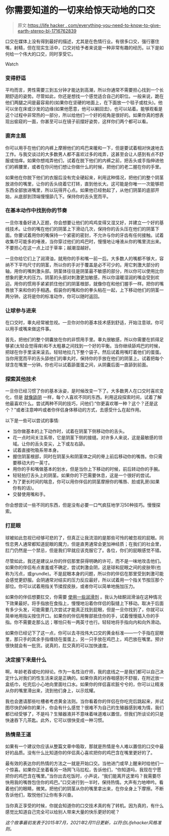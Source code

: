 # 你需要知道的一切来给惊天动地的口交

> 原文:[https://life hacker . com/everything-you-need-to-know-to-give-earth-stereo-bl-1716762839](https://lifehacker.com/everything-you-need-to-know-to-give-earth-shattering-bl-1716762839)

口交在媒体上没有得到最好的描述，尤其是在色情行业。有很多口交，强行塞住嘴，射精，但在现实生活中，口交对给予者来说是一种非常有趣的经历。以下是如何给一个伟大的口交，同时享受它。

Watch

### 变得舒适

平均而言，男性需要三到五分钟才能达到高潮，所以你通常不需要担心找到一个长期舒适的姿势。尽管如此，你还是想找一个感觉适合自己的职位。一般来说，跪在他们两腿之间是最容易的(如果你在坚硬的地面上，在下面放一个毯子或枕头)。他可以坐在床或沙发的边缘(如果他愿意，他可以躺回去)，也可以站着。能够观看是这个过程中非常热的一部分，所以给他们一个好的视角是很好的。如果你真的想表现出偷窥的一面，你甚至可以在镜子前摆好姿势，这样你们两个都可以看。

### 直奔主题

你可以用手在他们的内裤上摩擦他们的鸡巴来暖和一下，但是要试着相对快速地去工作。与我交谈过的大多数男人都不喜欢过多的戏弄，这甚至会让人感到有点不舒服或怕痒。如果你想戏弄他们，试着在脱下他们的内裤之前，把舌头或手指伸进他们的裤腰里，或者在你问他们想让你做什么的时候，把他们的老二握在你的手里。

如果他在你脱下他们的衣服后没有完全硬起来，利用这种情况，把他们的整个阴茎放进你的嘴里，让你的舌头绕着它打转，直到他长大。这可能是你唯一一次能够把东西全部放进嘴里，所以玩得开心点。如果他已经勃起了，从他们阴茎的底部开始，从底部到顶端慢慢舔几下。保持你的舌头宽而平。

### 在基本动作中找到你的节奏

一旦你准备好进入正题，你会想要让他们的鸡鸡变得又湿又好，并建立一个好的基线技术。让你的嘴在他们的阴茎上下滑动几次，保持你的舌头压在他们的阴茎下面。你要试着用你的嘴保持一个紧密的密封，不允许与你的牙齿有任何接触。试着收集尽可能多的唾液，当你穿过他们的鸡巴时，慢慢地让唾液从你的嘴里流出来。不要担心在这一点上过于草率；越潮湿越好。

一旦你给它们上了润滑油，就用你的手和嘴一前一后。大多数人的嘴都不够大，容纳不下平均尺寸的阴茎，所以你的手对于覆盖是必不可少的。用它刺激大部分的轴，用你的嘴刺激头部。阴茎体往往是阴茎最不敏感的部分，所以你可以使用比你想象的更大的压力。阴茎的头部对刺激更加敏感，所以你温暖湿润的嘴会受到欢迎。用你的惯用手紧紧抓住他们的阴茎根部，就像你在和他们握手一样。把你的嘴唇放下来和你的手相遇。假装你的嘴和你的拳头粘在一起，上下移动他们的阴茎一两分钟。这将是你的标准动作，你可以随时返回。

### 让球参与进来

在口交时，睾丸经常被忽视。一旦你对你的基本技术感到舒适，开始注意球。你可以用手或嘴来做这件事。

首先，把他们的整个阴囊放在你的非惯用手里。睾丸很敏感，所以你需要在抓得足够紧(太轻会觉得痒)和不太粗暴之间找到一个好的平衡。当你继续舔鸡巴的时候，把球在你手里滚来滚去。轻轻地拉几下整个袋子。然后试着用嘴盯着他们的蛋蛋。当你用宽而平的舌头舔他们的睾丸时，保持你的手放在他们的阴茎上。试着把每个球含在嘴里一分钟。你也可以试着舔蛋蛋之间，从阴囊后面一直舔到前面。

### 探索其他技术

一旦你已经习惯了你的基本泳姿，是时候改变一下了。大多数男人在口交时喜欢变化，但是 [就像舔阴](https://lifehacker.com/how-to-become-a-cunnilingus-master-1710108979) 一样，每个人喜欢不同的东西。利用这段探索时间，试着了解他最喜欢什么。尝试两种不同的技巧，问他们:“你更喜欢哪一种？这个？还是这个？”或者注意呻吟或者你伴侣身体移动的方式，去感受什么在起作用。

以下是一些可以尝试的事情:

*   当你做基本的上下动作时，试着在阴茎下侧移动你的舌头。
*   花一点时间关注系带，它是阴茎下侧的接缝。对许多人来说，这是最敏感的领域。让你的舌头变尖，上下或左右舔。
*   试着直接吮吸系带本身。
*   握住阴茎根部，同时在阴茎头和阴茎体之间的脊上前后移动你的嘴唇。你只需要移动大约一英寸。
*   用你的手和嘴做基本的划水，但是当你上下移动的时候，前后转动你的手腕。
*   轻轻拍打舌头上的阴茎。如果你的下巴需要休息，这是一个很好的尝试。
*   为了更长时间的喘息，你可以用你伴侣的阴茎摩擦你的嘴唇、脸或乳房(如果你有的话)。
*   交替使用嘴和手。

你会想尝试一些不同的东西，但是没有必要一口气疯狂地学习50种技巧。慢慢探索。

### 打屁眼

球被如此忽视已经够可悲的了，但真正让我流泪的是那些可怜的被忽视的屁眼。同性恋男人通常都知道屁眼的魔力，但是直男通常会更加神经质；在我们的社会里，肛门仍然是一个禁忌，但是我们早就应该克服它了。各位，你们的屁眼感觉不错。

尽管如此，我还是建议从你的伴侣那里获得明确的许可，而不是一味地攻击他们。如果你的伴侣有点害羞或不确定，尝试刺激会阴，这是球和屁眼之间的皮肤带(也称为污点，或grundle)。不是屁眼本身的问题，所以你的伴侣在那里受到刺激可能会感觉更舒服。会阴通常对结实的压力反应最好，所以试着用一个指关节按压那个部位。你可以试着用指关节揉捏皮肤，或者你可以简单地施加压力。

如果你的伴侣想要肛交，你需要 [使用一些润滑剂](https://lifehacker.com/how-to-find-the-perfect-lube-for-any-kind-of-sex-1703983134) 。我认为硅酮润滑油在这种情况下效果最好。将手指放在食指上，慢慢地沿着你伴侣的裂缝上下移动。取决于后面有多少头发，可能需要几次尝试才能真正找到屁眼，但是一旦你找到了，你就可以简单地用指尖按住开口。如果你的伴侣用臀部抵住你的手，试着慢慢插入你的手指。你不需要走那么远；哪怕只有一两英寸也行。轻轻地将手指向内和向外滑动。

如果你已经记下了这一点，你可以去寻找伟大口交的黄金标准——一个手指在屁眼里，那只手的其余手指缠绕在蛋蛋上，另一只手放在鸡巴上，鸡巴放在嘴里。预计很快就会有一批货。说真的，肛交真的可以加快速度。

### 决定接下来是什么

啊，年龄老吞或吐的辩论。作为一名性治疗师，我的底线之一是我们都可以自己决定什么对我们的性生活来说是正确的。如果你真的对吞咽感到不舒服，在附近放一盒纸巾，吃完后小心地向里面吐口水。如果你的伴侣喜欢脏兮兮的，你可以让精液从你的嘴里滑出来，流到他们身上，以示炫耀。

我也会邀请那些吐槽者考虑黄金法则。当你看着你的伴侣在你吃完后跳起来，并试图尽快扔掉你的果汁，你会有什么感觉？很难不为自己的生殖器感到难为情，我们都已经受够了，不是吗？生殖器液并不意味着味道难以置信，但我们所谈论的只是快速吞下几茶匙。此外，它可以很快变成一种习惯。

### 热情是王道

如果有一个建议你应该从整篇文章中吸取，那就是热情是令人难以置信的口交中最好的品质。没有什么比知道你的伴侣真心喜欢把你的鸡巴含在嘴里更好的了。

最有效的表达你的热情的方法之一就是开始口交。当他进门或早上醒来时给他们一个惊喜。如果你正坐着看另一场网飞马拉松，告诉他们，“你知道吗，我现在宁愿把你的鸡巴含在嘴里。”当你出去吃饭时，小声说，“我们能离开这里吗？我需要尽快用我的嘴唇包住你的鸡巴。”口交进行到一半时，保持热情。大声有力地呻吟。看着他们的眼睛，微笑。把他们的阴茎从你的嘴里拿出来，在你全身上下摩擦。不断告诉他们，取悦他们让你有多兴奋。

当你真正享受的时候，你就会知道你的口交技术真的有了转机。因为真的，有什么感觉比知道自己完全可以给别人带来大量的快乐更好的呢？

*这个故事最初发表于2015年7月，2021年2月11日更新，以符合Lifehacker风格准则。*